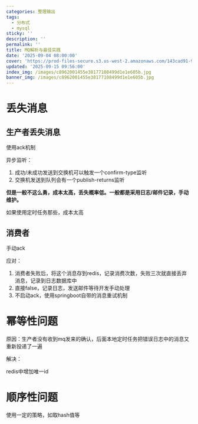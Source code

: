 ```yaml
---
categories: 整理输出
tags:
  - 分布式
  - mysql
sticky: ''
description: ''
permalink: ''
title: MQ解析与最佳实践
date: '2025-09-04 08:00:00'
cover: 'https://prod-files-secure.s3.us-west-2.amazonaws.com/143cad91-961b-48b0-82dc-78fbb6eb5abe/c9835214-316f-4bc0-80b9-279807294da1/934905.jpg?X-Amz-Algorithm=AWS4-HMAC-SHA256&X-Amz-Content-Sha256=UNSIGNED-PAYLOAD&X-Amz-Credential=ASIAZI2LB466UQO4QHSK%2F20250917%2Fus-west-2%2Fs3%2Faws4_request&X-Amz-Date=20250917T190049Z&X-Amz-Expires=3600&X-Amz-Security-Token=IQoJb3JpZ2luX2VjEDEaCXVzLXdlc3QtMiJHMEUCIFnQb8oLnxhlxvkPXog7umtzy72MSTB0GWuBFcwXF36SAiEA5weTpRpvwDVl9PlU091%2FCLGjYvTD85ZrzS0jdhIk6XkqiAQIqv%2F%2F%2F%2F%2F%2F%2F%2F%2F%2FARAAGgw2Mzc0MjMxODM4MDUiDIuQR78HjJd5FUcZbircA2EGCoPC9Z1%2BZ9JOojymoVzA%2Bmg6sjTJPR71w1miBUjACiTv3KYMaaN%2FpQM5HXeFLC8WSqui7Yt2P1VHHfBSBjONGboAmT5aWgOcpAw8oqg21GSutEKihcCzLdy0G3QQZD8fpsPQecPT2hZrizpkN0MsiGLrq22MuhJt0ifYDQGZCMikaBoz%2FR4tHye6JpzzMhvRKZCd34ASmWEbeKWImkPpQWsANkDPMeEXy%2Bll2%2Fqod8NhQKcXdJ3USSr2ZdcAo%2FpjvYnNDUJJZkEMtgYq2%2BSIV2XAOTnQUDgYreeY5riJqbvvq%2B%2Fa%2BKrKzYadZrkcR%2FNytRjt5wSTEfenbMRi7jEYToWS4ngRDif8gfRdsKt9hgBP0cwaJQuyXbbRB2gcS5vj%2BAsiiiCp8Ko6FKwwqldhNxR7DzuIlMEv24w2bPnCGgVjkT%2B%2BWyJ7%2FLaNJkT7Fn7n0ce8cK%2BA5%2Bc9NFgD%2FRFBTm5gfCJv2bp6cWPregP0OvbVyaohbAr80ZsgELwEHEKBP%2BzwVSjIX17vtEUWH%2BTcxJKi6V3Jy%2FFL8YSKTAnM%2FFXH3xx8PbUT1d2Rjx1ABSsmtyQdaOIsAycgTJw10HKI%2B8sMbAiJtPdf4JDkTgqEwivVd67vi4tuSSeUMP3Xq8YGOqUB26x1%2FUU4SPP%2BjHqmmbYyUjlFa%2BKb5tkT1VOnoJDBoL4zRDS1gNwGYgzCJKbF1IRvwH6mxo02usNplr9xEs1zdhK7SRxSVeg4imaGLNMOmDvrkThpSCNV6MTBryb36MmH851bA1fmjU%2BWw3rDEIqEPw0bL8iQ1oFiuoCeVhfNoOJoIwZPxn0dYycj43fSP8mMS6m99bfvbqWv8sllM%2FB9zLIdHHjG&X-Amz-Signature=10905c5e2b20d00688a73419a627824f429a20a3739491642abe9f660365561f&X-Amz-SignedHeaders=host&x-amz-checksum-mode=ENABLED&x-id=GetObject'
updated: '2025-09-15 09:56:00'
index_img: /images/c8962001455e38177108499d1e1e605b.jpg
banner_img: /images/c8962001455e38177108499d1e1e605b.jpg
---
```


# 丢失消息


## 生产者丢失消息


使用ack机制


异步监听：

1. 成功/未成功发送到交换机可以触发一个confirm-type监听
2. 交换机发送到队列会有一个publish-returns监听

**但是一般不这么勇，成本太高，丢失概率低。一般都是采用日志/邮件记录，手动维护。**


如果使用定时任务那些，成本太高


## 消费者


手动ack


应对：

1. 消费者失败后，将这个消息存到redis，记录消费次数，失败三次就直接丢弃消息，记录到日志数据库中
2. 直接false，记录日志，发送邮件等待开发手动处理
3. 不启动ack，使用springboot自带的消息重试机制

# 幂等性问题


原因：生产者没有收到mq发来的确认，后面本地定时任务把错误日志中的消息又重新投递了一遍


解决：


redis中增加唯一id


# 顺序性问题


使用一定的策略，如取hash值等

